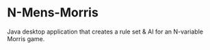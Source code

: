 # N-Mens-Morris
Java desktop application that creates a rule set &amp; AI for an N-variable Morris game.

